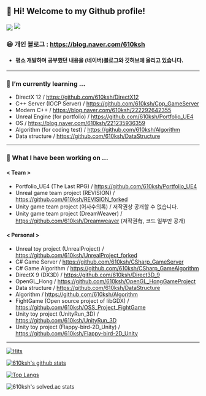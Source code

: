 ##  👋 Hi! Welcome to my Github profile!

<img align='center' src="http://mazassumnida.wtf/api/v2/generate_badge?boj=610ksh">
<img src="http://mazandi.herokuapp.com/api?handle=610ksh&theme=warm"/>



### 😄 개인 블로그 : https://blog.naver.com/610ksh

- #### 평소 개발하며 공부했던 내용을 (네이버)블로그와 깃허브에 올리고 있습니다.

<!--
- #### 2021. 12월부터 어떤걸 공부해오고 있는지 전체적으로 보고 싶다면 🤔 : https://github.com/610ksh/StudyBoard
-->

---
### 🌱 I’m currently learning ...
- DirectX 12 / https://github.com/610ksh/DirectX12
- C++ Server (IOCP Server) / https://github.com/610ksh/Cpp_GameServer
- Modern C++ / https://blog.naver.com/610ksh/222292642355
- Unreal Engine (for portfolio) / https://github.com/610ksh/Portfolio_UE4
- OS / https://blog.naver.com/610ksh/221235936359
- Algorithm (for coding test) / https://github.com/610ksh/Algorithm
- Data structure / https://github.com/610ksh/DataStructure
---
### 🔭 What I have been working on ...
#### < Team >
- Portfolio_UE4 (The Last RPG) / https://github.com/610ksh/Portfolio_UE4
- Unreal game team project (REVISION) / https://github.com/610ksh/REVISION_forked
- Unity game team project (어사수의록) / 저작권상 공개할 수 없습니다.
- Unity game team project (DreamWeaver) / https://github.com/610ksh/Dreamweaver (저작권有, 코드 일부만 공개)

#### < Personal >
- Unreal toy project (UnrealProject) / https://github.com/610ksh/UnrealProject_forked
- C# Game Server / https://github.com/610ksh/CSharp_GameServer
- C# Game Algorithm / https://github.com/610ksh/CSharp_GameAlgorithm
- DirectX 9 (DX3D) / https://github.com/610ksh/Direct3D_9
- OpenGL_Hong / https://github.com/610ksh/OpenGL_HongGameProject
- Data structure / https://github.com/610ksh/DataStructure
- Algorithm / https://github.com/610ksh/Algorithm
- FightGame (Open source project of libGDX) / https://github.com/610ksh/OSS_Project_FightGame
- Unity toy project (UnityRun_3D) / https://github.com/610ksh/UnityRun_3D
- Unity toy project (Flappy-bird-2D_Unity) / https://github.com/610ksh/Flappy-bird-2D_Unity
---
[![Hits](https://hits.seeyoufarm.com/api/count/incr/badge.svg?url=https%3A%2F%2Fgithub.com%2F610ksh&count_bg=%2379C83D&title_bg=%23555555&icon=&icon_color=%23E7E7E7&title=hits&edge_flat=false)](https://hits.seeyoufarm.com)


[![610ksh's github stats](https://github-readme-stats.vercel.app/api?username=610ksh&show_icons=true&theme=dracula)](https://github.com/610ksh)

[![Top Langs](https://github-readme-stats.vercel.app/api/top-langs/?username=610ksh&layout=compact&langs_count=8&theme=dracula)](https://github.com/610ksh)

![610ksh's solved.ac stats](https://github-readme-solvedac.hyp3rflow.vercel.app/api/?handle=610ksh)




<!--
**610ksh/610ksh** is a ✨ _special_ ✨ repository because its `README.md` (this file) appears on your GitHub profile.

<img align='right' src="https://github-readme-stats.vercel.app/api?username=610ksh" height="165">

Here are some ideas to get you started:

- 🔭 I’m currently working on ...
- 🌱 I’m currently learning ...
- 👯 I’m looking to collaborate on ...
- 🤔 I’m looking for help with ...
- 💬 Ask me about ...
- 📫 How to reach me: ...
- 😄 Pronouns: ...
- ⚡ Fun fact: ...
-->
